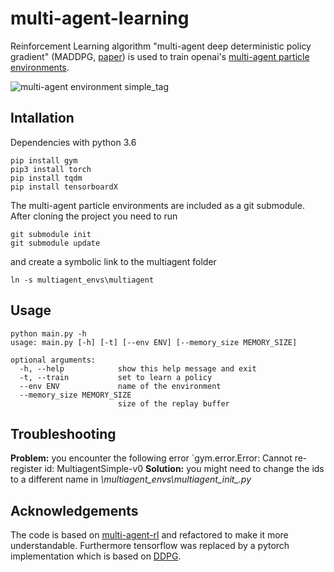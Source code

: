 # multi-agent-learning
Reinforcement Learning algorithm "multi-agent deep deterministic policy gradient" (MADDPG, [paper](https://arxiv.org/pdf/1706.02275.pdf)) is used to train openai's [multi-agent particle environments](https://github.com/openai/multiagent-particle-envs).

![multi-agent environment simple_tag](https://github.com/paxx13/multi-agent-learning/tree/origin/models/simple_tag.gif "multi-agent environment simple_tag")

## Intallation
Dependencies with python 3.6
```
pip install gym
pip3 install torch
pip install tqdm
pip install tensorboardX
```
The multi-agent particle environments are included as a git submodule. After cloning the project you need to run 
```
git submodule init
git submodule update
```
and create a symbolic link to the multiagent folder
```
ln -s multiagent_envs\multiagent
```

## Usage
```
python main.py -h
usage: main.py [-h] [-t] [--env ENV] [--memory_size MEMORY_SIZE]

optional arguments:
  -h, --help            show this help message and exit
  -t, --train           set to learn a policy
  --env ENV             name of the environment
  --memory_size MEMORY_SIZE
                        size of the replay buffer
```

## Troubleshooting
**Problem:** you encounter the following error `gym.error.Error: Cannot re-register id: MultiagentSimple-v0
**Solution:** you might need to change the ids to a different name in *\multiagent_envs\multiagent\__init__.py*

## Acknowledgements
The code is based on [multi-agent-rl](https://github.com/rohan-sawhney/multi-agent-rl) and refactored to make it more understandable. Furthermore tensorflow was replaced by a pytorch implementation which is based on [DDPG](https://github.com/samlanka/DDPG-PyTorch).